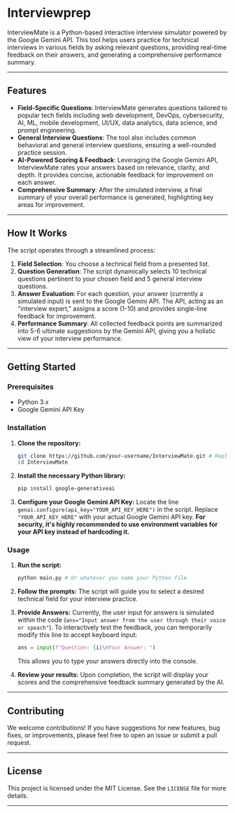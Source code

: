 # Interviewprep

InterviewMate is a Python-based interactive interview simulator powered by the Google Gemini API. This tool helps users practice for technical interviews in various fields by asking relevant questions, providing real-time feedback on their answers, and generating a comprehensive performance summary.

---

## Features

* **Field-Specific Questions**: InterviewMate generates questions tailored to popular tech fields including web development, DevOps, cybersecurity, AI, ML, mobile development, UI/UX, data analytics, data science, and prompt engineering.
* **General Interview Questions**: The tool also includes common behavioral and general interview questions, ensuring a well-rounded practice session.
* **AI-Powered Scoring & Feedback**: Leveraging the Google Gemini API, InterviewMate rates your answers based on relevance, clarity, and depth. It provides concise, actionable feedback for improvement on each answer.
* **Comprehensive Summary**: After the simulated interview, a final summary of your overall performance is generated, highlighting key areas for improvement.

---

## How It Works

The script operates through a streamlined process:

1.  **Field Selection**: You choose a technical field from a presented list.
2.  **Question Generation**: The script dynamically selects 10 technical questions pertinent to your chosen field and 5 general interview questions.
3.  **Answer Evaluation**: For each question, your answer (currently a simulated input) is sent to the Google Gemini API. The API, acting as an "interview expert," assigns a score (1-10) and provides single-line feedback for improvement.
4.  **Performance Summary**: All collected feedback points are summarized into 5-6 ultimate suggestions by the Gemini API, giving you a holistic view of your interview performance.

---

## Getting Started

### Prerequisites

* Python 3.x
* Google Gemini API Key

### Installation

1.  **Clone the repository:**
    ```bash
    git clone https://github.com/your-username/InterviewMate.git # Replace with your repo URL
    cd InterviewMate
    ```

2.  **Install the necessary Python library:**
    ```bash
    pip install google-generativeai
    ```

3.  **Configure your Google Gemini API Key:**
    Locate the line `genai.configure(api_key="YOUR_API_KEY_HERE")` in the script. Replace `"YOUR_API_KEY_HERE"` with your actual Google Gemini API key. **For security, it's highly recommended to use environment variables for your API key instead of hardcoding it.**

### Usage

1.  **Run the script:**
    ```bash
    python main.py # Or whatever you name your Python file
    ```

2.  **Follow the prompts:**
    The script will guide you to select a desired technical field for your interview practice.

3.  **Provide Answers:**
    Currently, the user input for answers is simulated within the code (`ans="Input answer from the user through their voice or speach"`). To interactively test the feedback, you can temporarily modify this line to accept keyboard input:
    ```python
    ans = input(f"Question: {i}\nYour Answer: ")
    ```
    This allows you to type your answers directly into the console.

4.  **Review your results:**
    Upon completion, the script will display your scores and the comprehensive feedback summary generated by the AI.

---

## Contributing

We welcome contributions! If you have suggestions for new features, bug fixes, or improvements, please feel free to open an issue or submit a pull request.

---

## License

This project is licensed under the MIT License. See the `LICENSE` file for more details.

---
